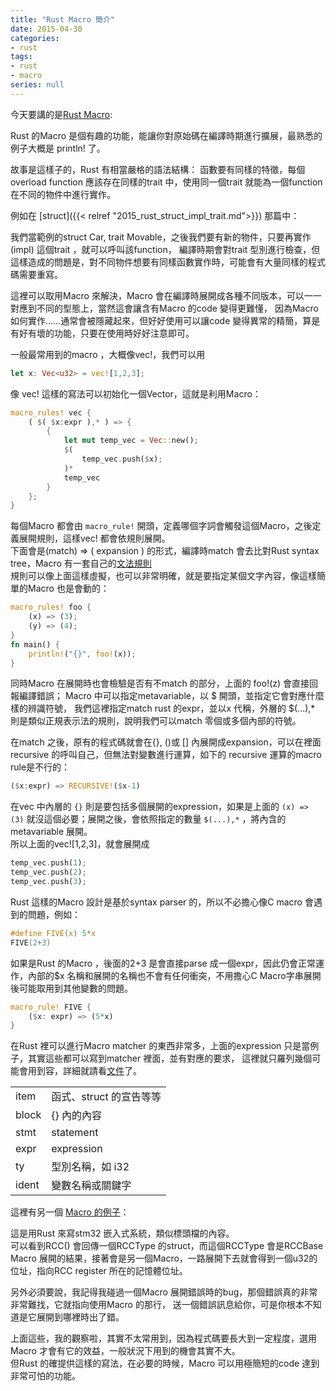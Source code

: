 ```yaml
---
title: "Rust Macro 簡介"
date: 2015-04-30
categories:
- rust
tags:
- rust
- macro
series: null
---
```


今天要講的是[Rust Macro](https://doc.rust-lang.org/book/macros.html):  

Rust 的Macro 是個有趣的功能，能讓你對原始碼在編譯時期進行擴展，最熟悉的例子大概是 println! 了。  
<!--more-->

故事是這樣子的，Rust 有相當嚴格的語法結構：
函數要有同樣的特徵，每個overload function 應該存在同樣的trait 中，使用同一個trait 就能為一個function在不同的物件中進行實作。  

例如在 [struct]({{< relref "2015_rust_struct_impl_trait.md">}}) 那篇中：  

我們當範例的struct Car, trait Movable，之後我們要有新的物件，只要再實作(impl) 這個trait ，就可以呼叫該function，
編譯時期會對trait 型別進行檢查，但這樣造成的問題是，對不同物件想要有同樣函數實作時，可能會有大量同樣的程式碼需要重寫。  

這裡可以取用Macro 來解決，Macro 會在編譯時展開成各種不同版本，可以一一對應到不同的型態上，當然這會讓含有Macro 的code 變得更難懂，
因為Macro 如何實作……通常會被隱藏起來，但好好使用可以讓code 變得異常的精簡，算是有好有壞的功能，只要在使用時好好注意即可。  

一般最常用到的macro ，大概像vec!，我們可以用  
```rust
let x: Vec<u32> = vec![1,2,3];
```
像 vec! 這樣的寫法可以初始化一個Vector，這就是利用Macro：  
```rust
macro_rules! vec {
    ( $( $x:expr ),* ) => {
        {
            let mut temp_vec = Vec::new();
            $(
                temp_vec.push($x);
            )*
            temp_vec
        }
    };
}
```

每個Macro 都會由 `macro_rule!` 開頭，定義哪個字詞會觸發這個Macro，之後定義展開規則，這樣vec! 都會依規則展開。  
下面會是(match) => ( expansion ) 的形式，編譯時match 會去比對Rust syntax tree，Macro 有一套自己的[文法規則](https://doc.rust-lang.org/reference.html#macros)  
規則可以像上面這樣虛擬，也可以非常明確，就是要指定某個文字內容，像這樣簡單的Macro 也是會動的：   
```rust
macro_rules! foo {
    (x) => (3);
    (y) => (4);
}
fn main() {
    println!("{}", foo!(x));
}
```

同時Macro 在展開時也會檢驗是否有不match 的部分，上面的 foo!(z) 會直接回報編譯錯誤；
Macro 中可以指定metavariable，以 $ 開頭，並指定它會對應什麼樣的辨識符號，
我們這裡指定match rust 的expr，並以x 代稱，外層的 $(...),* 則是類似正規表示法的規則，說明我們可以match 零個或多個內部的符號。  

在match 之後，原有的程式碼就會在{}, ()或 [] 內展開成expansion，可以在裡面recursive 的呼叫自己，但無法對變數進行運算，如下的 recursive 運算的macro rule是不行的：  
```rust
($x:expr) => RECURSIVE!($x-1)
```
在vec 中內層的 `{}` 則是要包括多個展開的expression，如果是上面的 `(x) => (3)` 就沒這個必要；展開之後，會依照指定的數量 `$(...),*` ，將內含的metavariable 展開。  
所以上面的vec![1,2,3]，就會展開成   
```rust
temp_vec.push(1);
temp_vec.push(2);
temp_vec.push(3);
```

Rust 這樣的Macro 設計是基於syntax parser 的，所以不必擔心像C macro 會遇到的問題，例如：  
```c
#define FIVE(x) 5*x
FIVE(2+3)
```
如果是Rust 的Macro ，後面的2+3 是會直接parse 成一個expr，因此仍會正常運作，內部的$x 名稱和展開的名稱也不會有任何衝突，不用擔心C Macro字串展開後可能取用到其他變數的問題。  
```rust
macro_rule! FIVE {
    ($x: expr) => (5*x)
}
```

在Rust 裡可以進行Macro matcher 的東西非常多，上面的expression 只是當例子，其實這些都可以寫到matcher 裡面，並有對應的要求，
這裡就只羅列幾個可能會用到容，詳細就請看[文件](https://doc.rust-lang.org/reference/macros-by-example.html#metavariables)了。  

| | |
|:-|:-|
| item   | 函式、struct 的宣告等等 |
| block | {} 內的內容 |
| stmt   | statement |
| expr   | expression
| ty        | 型別名稱，如 i32 |
| ident | 變數名稱或關鍵字  |

這裡有另一個 [Macro 的例子](https://github.com/neykov/armboot/blob/master/libarm/stm32f4xx.rs)：  

這是用Rust 來寫stm32 嵌入式系統，類似標頭檔的內容。  
可以看到RCC() 會回傳一個RCCType 的struct，而這個RCCType 會是RCCBase Macro 展開的結果，接著會是另一個Macro，一路展開下去就會得到一個u32的位址，指向RCC register 所在的記憶體位址。  

另外必須要說，我記得我碰過一個Macro 展開錯誤時的bug，那個錯誤真的非常非常難找，它就指向使用Macro 的那行，
送一個錯誤訊息給你，可是你根本不知道是它展開到哪裡時出了錯。  

上面這些，我的觀察啦，其實不太常用到，因為程式碼要長大到一定程度，選用Macro 才會有它的效益，一般狀況下用到的機會其實不大。  
但Rust 的確提供這樣的寫法，在必要的時候，Macro 可以用極簡短的code 達到非常可怕的功能。  